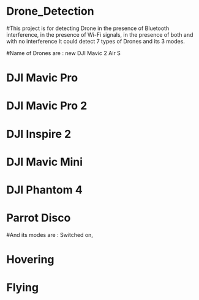 # Drone_Detection

#This project is for detecting Drone in the presence of Bluetooth interference, in the presence of Wi-Fi signals, in the presence of both and with no interference
It could detect 7 types of Drones and its 3 modes.

#Name of Drones are :  new DJI Mavic 2 Air S
#                      DJI Mavic Pro
#                      DJI Mavic Pro 2
#                     DJI Inspire 2
#                    DJI Mavic Mini
#                   DJI Phantom 4
#                  Parrot Disco

#And its modes are  :  Switched on, 
#                      Hovering 
#                     Flying
                      
